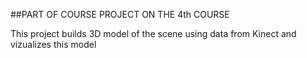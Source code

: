 ##PART OF COURSE PROJECT ON THE 4th COURSE


This project builds 3D model of the scene using data from Kinect and vizualizes this model
